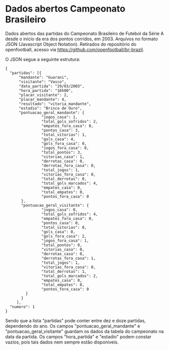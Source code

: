 # Dados abertos Campeonato Brasileiro
Dados abertos das partidas do Campeonato Brasileiro de Futebol da Série A desde o início da era dos pontos corridos, em 2003. Arquivos no formato JSON (Javascript Object Notation). Retirados do repositório do openfootball, acesso via https://github.com/openfootball/br-brazil.

O JSON segue a seguinte estrutura:

```
{
  "partidas": [{
      "mandante": "Guarani",
      "visitante": "Vasco",
      "data_partida": "29/03/2003",
      "hora_partida": "16h00",
      "placar_visitante": 2,
      "placar_mandante": 4,
      "resultado": "vitoria_mandante",
      "estadio": "Brinco de Ouro", 
      "pontuacao_geral_mandante": { 
                "jogos_casa": 1, 
                "total_gols_sofridos": 2, 
                "empates_fora_casa": 0,
                "pontos_casa": 3,
                "total_vitorias": 1,
                "gols_casa": 4,
                "gols_fora_casa": 0,
                "jogos_fora_casa": 0,
                "total_pontos": 3,
                "vitorias_casa": 1,
                "derrotas_casa": 0,
                "derrotas_fora_casa": 0,
                "total_jogos": 1,
                "vitorias_fora_casa": 0,
                "total_derrotas": 0,
                "total_gols_marcados": 4,
                "empates_casa": 0,
                "total_empates": 0,
                "pontos_fora_casa": 0 
       },
       "pontuacao_geral_visitante": {
                "jogos_casa": 0,
                "total_gols_sofridos": 4,
                "empates_fora_casa": 0,
                "pontos_casa": 0,
                "total_vitorias": 0,
                "gols_casa": 0,
                "gols_fora_casa": 2,
                "jogos_fora_casa": 1,
                "total_pontos": 0,
                "vitorias_casa": 0,
                "derrotas_casa": 0,
                "derrotas_fora_casa": 1,
                "total_jogos": 1,
                "vitorias_fora_casa": 0,
                "total_derrotas": 1,
                "total_gols_marcados": 2,
                "empates_casa": 0,
                "total_empates": 0,
                "pontos_fora_casa": 0 
         }
       }
     ],
  "numero": 1
}
```

Sendo que a lista "partidas" pode conter entre dez e doze partidas, dependendo do ano. Os campos "pontuacao_geral_mandante" e "pontuacao_geral_visitante" guardam os dados da tabela do campeonato na data da partida. Os campos "hora_partida" e "estadio" podem constar vazios, pois tais dados nem sempre estão disponíveis.
